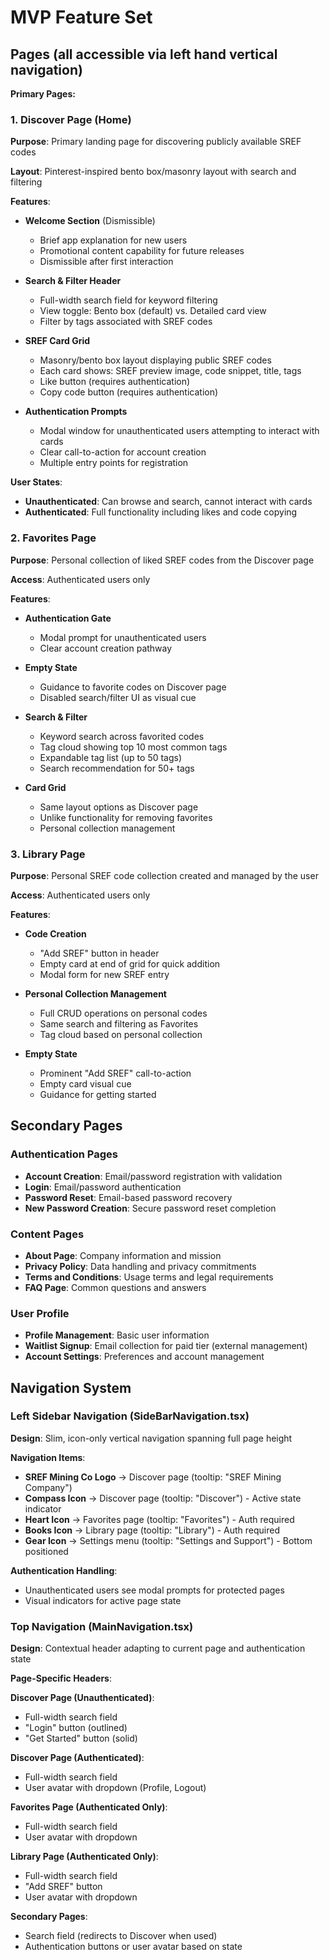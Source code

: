 # MVP Feature Set
## Pages (all accessible via left hand vertical navigation)

**Primary Pages:**

### 1. Discover Page (Home)
**Purpose**: Primary landing page for discovering publicly available SREF codes

**Layout**: Pinterest-inspired bento box/masonry layout with search and filtering

**Features**:
- **Welcome Section** (Dismissible)
  - Brief app explanation for new users
  - Promotional content capability for future releases
  - Dismissible after first interaction

- **Search & Filter Header**
  - Full-width search field for keyword filtering
  - View toggle: Bento box (default) vs. Detailed card view
  - Filter by tags associated with SREF codes

- **SREF Card Grid**
  - Masonry/bento box layout displaying public SREF codes
  - Each card shows: SREF preview image, code snippet, title, tags
  - Like button (requires authentication)
  - Copy code button (requires authentication)

- **Authentication Prompts**
  - Modal window for unauthenticated users attempting to interact with cards
  - Clear call-to-action for account creation
  - Multiple entry points for registration

**User States**:
- **Unauthenticated**: Can browse and search, cannot interact with cards
- **Authenticated**: Full functionality including likes and code copying

### 2. Favorites Page
**Purpose**: Personal collection of liked SREF codes from the Discover page

**Access**: Authenticated users only

**Features**:
- **Authentication Gate**
  - Modal prompt for unauthenticated users
  - Clear account creation pathway

- **Empty State**
  - Guidance to favorite codes on Discover page
  - Disabled search/filter UI as visual cue

- **Search & Filter**
  - Keyword search across favorited codes
  - Tag cloud showing top 10 most common tags
  - Expandable tag list (up to 50 tags)
  - Search recommendation for 50+ tags

- **Card Grid**
  - Same layout options as Discover page
  - Unlike functionality for removing favorites
  - Personal collection management

### 3. Library Page
**Purpose**: Personal SREF code collection created and managed by the user

**Access**: Authenticated users only

**Features**:
- **Code Creation**
  - "Add SREF" button in header
  - Empty card at end of grid for quick addition
  - Modal form for new SREF entry

- **Personal Collection Management**
  - Full CRUD operations on personal codes
  - Same search and filtering as Favorites
  - Tag cloud based on personal collection

- **Empty State**
  - Prominent "Add SREF" call-to-action
  - Empty card visual cue
  - Guidance for getting started

## Secondary Pages

### Authentication Pages
- **Account Creation**: Email/password registration with validation
- **Login**: Email/password authentication
- **Password Reset**: Email-based password recovery
- **New Password Creation**: Secure password reset completion

### Content Pages
- **About Page**: Company information and mission
- **Privacy Policy**: Data handling and privacy commitments
- **Terms and Conditions**: Usage terms and legal requirements
- **FAQ Page**: Common questions and answers

### User Profile
- **Profile Management**: Basic user information
- **Waitlist Signup**: Email collection for paid tier (external management)
- **Account Settings**: Preferences and account management

## Navigation System

### Left Sidebar Navigation (SideBarNavigation.tsx)
**Design**: Slim, icon-only vertical navigation spanning full page height

**Navigation Items**:
- **SREF Mining Co Logo** → Discover page (tooltip: "SREF Mining Company")
- **Compass Icon** → Discover page (tooltip: "Discover") - Active state indicator
- **Heart Icon** → Favorites page (tooltip: "Favorites") - Auth required
- **Books Icon** → Library page (tooltip: "Library") - Auth required
- **Gear Icon** → Settings menu (tooltip: "Settings and Support") - Bottom positioned

**Authentication Handling**:
- Unauthenticated users see modal prompts for protected pages
- Visual indicators for active page state

### Top Navigation (MainNavigation.tsx)
**Design**: Contextual header adapting to current page and authentication state

**Page-Specific Headers**:

**Discover Page (Unauthenticated)**:
- Full-width search field
- "Login" button (outlined)
- "Get Started" button (solid)

**Discover Page (Authenticated)**:
- Full-width search field
- User avatar with dropdown (Profile, Logout)

**Favorites Page (Authenticated Only)**:
- Full-width search field
- User avatar with dropdown

**Library Page (Authenticated Only)**:
- Full-width search field
- "Add SREF" button
- User avatar with dropdown

**Secondary Pages**:
- Search field (redirects to Discover when used)
- Authentication buttons or user avatar based on state